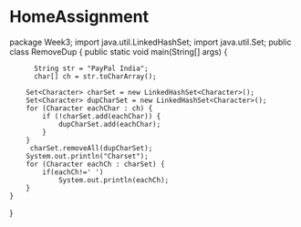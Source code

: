 # HomeAssignment
package Week3;
import java.util.LinkedHashSet;
import java.util.Set;
public class RemoveDup {
    public static void main(String[] args) {
      
          String str = "PayPal India";
          char[] ch = str.toCharArray();
        
        Set<Character> charSet = new LinkedHashSet<Character>();
        Set<Character> dupCharSet = new LinkedHashSet<Character>();
        for (Character eachChar : ch) {
            if (!charSet.add(eachChar)) {
                dupCharSet.add(eachChar);
            }
        }
         charSet.removeAll(dupCharSet);
        System.out.println("Charset");
        for (Character eachCh : charSet) {
            if(eachCh!=' ')
                System.out.println(eachCh);
        }
    }
}
